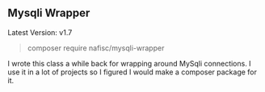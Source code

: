 ## Mysqli Wrapper

Latest Version: v1.7

> composer require nafisc/mysqli-wrapper

I wrote this class a while back for wrapping around MySqli connections. I use it in a lot of projects so I figured I would make a composer package for it.

